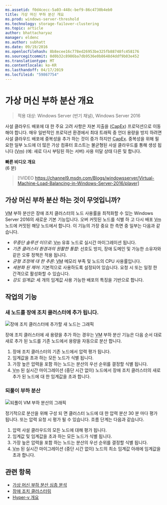 ```yaml
---
ms.assetid: f0d4cecc-5a03-448c-bef9-86c4730b4eb0
title: 가상 머신 부하 분산 개요
ms.prod: windows-server-threshold
ms.technology: storage-failover-clustering
ms.topic: article
author: bhattacharyaz
manager: eldenc
ms.author: subhatt
ms.date: 09/19/2016
ms.openlocfilehash: 8b8ecee16c778ed26953be325fb88748fc458176
ms.sourcegitcommit: 0d0b32c8986ba7db9536e0b8648d4ddf9b03e452
ms.translationtype: MT
ms.contentlocale: ko-KR
ms.lasthandoff: 04/17/2019
ms.locfileid: "59867754"
---
```

# <a name="virtual-machine-load-balancing-overview"></a>가상 머신 부하 분산 개요

> 적용 대상: Windows Server (반기 채널), Windows Server 2016

사설 클라우드 배포에 대 한 주요 고려 사항은 자본 지출을 (<abbr title="자본 지출을">CapEx</abbr>) 프로덕션으로 이동 해야 합니다. 매우 일반적인 프로덕션 환경에서 최대 트래픽 중 언더 용량을 방지 하려면 사설 클라우드 배포에 중복성을 추가 하는 것이 증가 하지만 <abbr title="자본 지출을">CapEx</abbr>. 중복성을 위해 필요한 일부 노드에 더 많은 가상 컴퓨터 호스트는 불균형된 사설 클라우드를 통해 생성 됩니다 (<abbr title="가상 컴퓨터">Vm</abbr>) (예: 새로 다시 부팅된 하는 서버) 사용 미달 상태 다른 및 합니다.

<strong>빠른 비디오 개요</strong><br>(6 분)<br>
> [!VIDEO https://channel9.msdn.com/Blogs/windowsserver/Virtual-Machine-Load-Balancing-in-Windows-Server-2016/player]

## <a id="what-is-vm-load-balancing"></a>가상 머신 부하 분산 하는 것이 무엇입니까?
<abbr title="가상 컴퓨터">VM</abbr> 부하 분산은 장애 조치 클러스터의 노드 사용률을 최적화할 수 있는 Windows Server 2016의 새로운 기본 기능입니다. 오버 커밋된 노드를 식별 하 고 다시 배포 <abbr title="가상 컴퓨터">Vm</abbr> 노드에 커밋된 해당 노드에서 합니다. 이 기능의 가장 중요 한 측면 중 일부는 다음과 같습니다.

* *무중단 솔루션 이므로*: <abbr title="가상 컴퓨터">Vm</abbr> 유휴 노드로 실시간 마이그레이션 됩니다.
* *기존 클러스터 환경과의 원활한 통합*: 선호도 방지, 장애 도메인 및 가능한 소유자와 같은 오류 정책은 적용 됩니다.
* *균형 조정에 대 한 추론*: <abbr title="가상 컴퓨터">VM</abbr> 메모리 부족 및 노드의 CPU 사용률입니다.
* *세분화 된 제어*: 기본적으로 사용하도록 설정되어 있습니다. 요청 시 또는 일정 한 간격으로 활성화할 수 있습니다.
* *강도 임계값*: 세 개의 임계값 사용 가능한 배포의 특징을 기반으로 합니다.

## <a id="feature-in-action"></a>작업의 기능
### <a id="new-node-added"></a>새 노드를 장애 조치 클러스터에 추가 됩니다.
![장애 조치 클러스터에 추가할 새 노드는 그래픽](media/vm-load-balancing/overview-VM-load-balancing-1.png)

장애 조치 클러스터에 새 용량을 추가 하는 경우는 <abbr title="가상 머신">VM</abbr> 부하 분산 기능은 다음 순서 대로 새로 추가 된 노드를 기존 노드에서 용량을 자동으로 분산 합니다.

1. 장애 조치 클러스터의 기존 노드에서 압력 평가 됩니다.
2. 임계값을 초과 하는 모든 노드가 식별 됩니다.
3. 가장 높은 압력을 포함 하는 노드는 분산의 우선 순위를 결정할 식별 됩니다.
4. <abbr title="가상 컴퓨터">Vm</abbr> 된 실시간 마이그레이션 (중단 시간 없이) 노드에서 장애 조치 클러스터의 새로 추가 된 노드에 대 한 임계값을 초과 합니다.

### <a id="recurring-load-balancing"></a>되풀이 부하 분산
![되풀이 VM 부하 분산의 그래픽](media/vm-load-balancing/overview-VM-load-balancing-2.png)

정기적으로 분산을 위해 구성 되 면 클러스터 노드에 대 한 압력 분산 30 분 마다 평가 됩니다. 또는 압력 요청 시 평가 될 수 있습니다. 흐름 단계는 다음과 같습니다.

1. 압력 사설 클라우드의 모든 노드에 대해 평가 됩니다.
2. 임계값 및 임계값을 초과 하는 모든 노드가 식별 됩니다.
3. 가장 높은 압력을 포함 하는 노드는 분산의 우선 순위를 결정할 식별 됩니다.
4. <abbr title="가상 컴퓨터">Vm</abbr> 된 실시간 마이그레이션 (중단 시간 없이) 노드의 최소 임계값 아래에 임계값을 초과 합니다.

## <a name="see-also"></a>관련 항목
* [가상 머신 부하 분산 심층 분석](vm-load-balancing-deep-dive.md)
* [장애 조치 클러스터링](failover-clustering-overview.md)
* [Hyper-v 개요](../virtualization/hyper-v/Hyper-V-on-Windows-Server.md)

